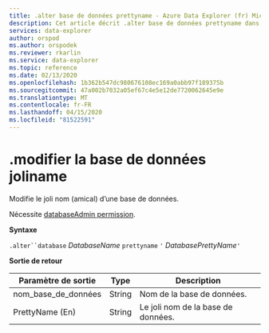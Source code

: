 ```yaml
---
title: .alter base de données prettyname - Azure Data Explorer (fr) Microsoft Docs
description: Cet article décrit .alter base de données prettyname dans Azure Data Explorer.
services: data-explorer
author: orspod
ms.author: orspodek
ms.reviewer: rkarlin
ms.service: data-explorer
ms.topic: reference
ms.date: 02/13/2020
ms.openlocfilehash: 1b362b547dc980676108ec169a0abb97f189375b
ms.sourcegitcommit: 47a002b7032a05ef67c4e5e12de7720062645e9e
ms.translationtype: MT
ms.contentlocale: fr-FR
ms.lasthandoff: 04/15/2020
ms.locfileid: "81522591"
---
```

# <a name="alter-database-prettyname"></a>.modifier la base de données joliname

Modifie le joli nom (amical) d’une base de données.

Nécessite [databaseAdmin permission](../management/access-control/role-based-authorization.md).

**Syntaxe**

`.alter``database` *DatabaseName* `prettyname` `'` *DatabasePrettyName*`'`

**Sortie de retour**
 
|Paramètre de sortie |Type |Description 
|---|---|---
|nom_base_de_données |String |Nom de la base de données.
|PrettyName (En) |String |Le joli nom de la base de données.

